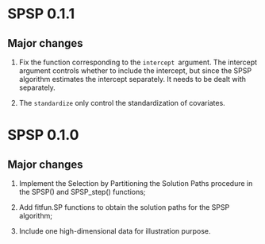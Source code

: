 # SPSP 0.1.1

## Major changes

1. Fix the function corresponding to the `intercept `argument. The intercept argument controls whether to include the intercept, but since the SPSP algorithm estimates the intercept separately. It needs to be dealt with separately.

2. The `standardize` only control the standardization of covariates.

# SPSP 0.1.0

## Major changes

1. Implement the Selection by Partitioning the Solution Paths procedure in the SPSP() and SPSP_step() functions;

2. Add fitfun.SP functions to obtain the solution paths for the SPSP algorithm;

3. Include one high-dimensional data for illustration purpose.



